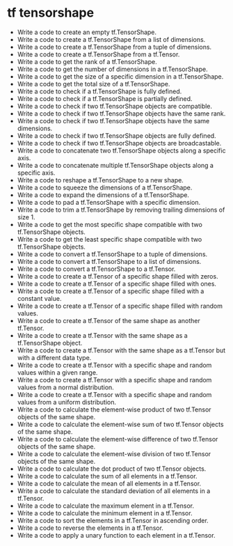 # tf tensorshape

- Write a code to create an empty tf.TensorShape.
- Write a code to create a tf.TensorShape from a list of dimensions.
- Write a code to create a tf.TensorShape from a tuple of dimensions.
- Write a code to create a tf.TensorShape from a tf.Tensor.
- Write a code to get the rank of a tf.TensorShape.
- Write a code to get the number of dimensions in a tf.TensorShape.
- Write a code to get the size of a specific dimension in a tf.TensorShape.
- Write a code to get the total size of a tf.TensorShape.
- Write a code to check if a tf.TensorShape is fully defined.
- Write a code to check if a tf.TensorShape is partially defined.
- Write a code to check if two tf.TensorShape objects are compatible.
- Write a code to check if two tf.TensorShape objects have the same rank.
- Write a code to check if two tf.TensorShape objects have the same dimensions.
- Write a code to check if two tf.TensorShape objects are fully defined.
- Write a code to check if two tf.TensorShape objects are broadcastable.
- Write a code to concatenate two tf.TensorShape objects along a specific axis.
- Write a code to concatenate multiple tf.TensorShape objects along a specific axis.
- Write a code to reshape a tf.TensorShape to a new shape.
- Write a code to squeeze the dimensions of a tf.TensorShape.
- Write a code to expand the dimensions of a tf.TensorShape.
- Write a code to pad a tf.TensorShape with a specific dimension.
- Write a code to trim a tf.TensorShape by removing trailing dimensions of size 1.
- Write a code to get the most specific shape compatible with two tf.TensorShape objects.
- Write a code to get the least specific shape compatible with two tf.TensorShape objects.
- Write a code to convert a tf.TensorShape to a tuple of dimensions.
- Write a code to convert a tf.TensorShape to a list of dimensions.
- Write a code to convert a tf.TensorShape to a tf.Tensor.
- Write a code to create a tf.Tensor of a specific shape filled with zeros.
- Write a code to create a tf.Tensor of a specific shape filled with ones.
- Write a code to create a tf.Tensor of a specific shape filled with a constant value.
- Write a code to create a tf.Tensor of a specific shape filled with random values.
- Write a code to create a tf.Tensor of the same shape as another tf.Tensor.
- Write a code to create a tf.Tensor with the same shape as a tf.TensorShape object.
- Write a code to create a tf.Tensor with the same shape as a tf.Tensor but with a different data type.
- Write a code to create a tf.Tensor with a specific shape and random values within a given range.
- Write a code to create a tf.Tensor with a specific shape and random values from a normal distribution.
- Write a code to create a tf.Tensor with a specific shape and random values from a uniform distribution.
- Write a code to calculate the element-wise product of two tf.Tensor objects of the same shape.
- Write a code to calculate the element-wise sum of two tf.Tensor objects of the same shape.
- Write a code to calculate the element-wise difference of two tf.Tensor objects of the same shape.
- Write a code to calculate the element-wise division of two tf.Tensor objects of the same shape.
- Write a code to calculate the dot product of two tf.Tensor objects.
- Write a code to calculate the sum of all elements in a tf.Tensor.
- Write a code to calculate the mean of all elements in a tf.Tensor.
- Write a code to calculate the standard deviation of all elements in a tf.Tensor.
- Write a code to calculate the maximum element in a tf.Tensor.
- Write a code to calculate the minimum element in a tf.Tensor.
- Write a code to sort the elements in a tf.Tensor in ascending order.
- Write a code to reverse the elements in a tf.Tensor.
- Write a code to apply a unary function to each element in a tf.Tensor.